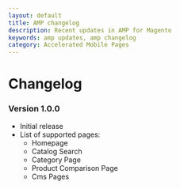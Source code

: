 ```yaml
---
layout: default
title: AMP changelog
description: Recent updates in AMP for Magento
keywords: amp updates, amp changelog
category: Accelerated Mobile Pages
---
```


# Changelog

### Version 1.0.0

 -  Initial release
 -  List of supported pages:
    +  Homepage
    +  Catalog Search
    +  Category Page
    +  Product Comparison Page
    +  Cms Pages
